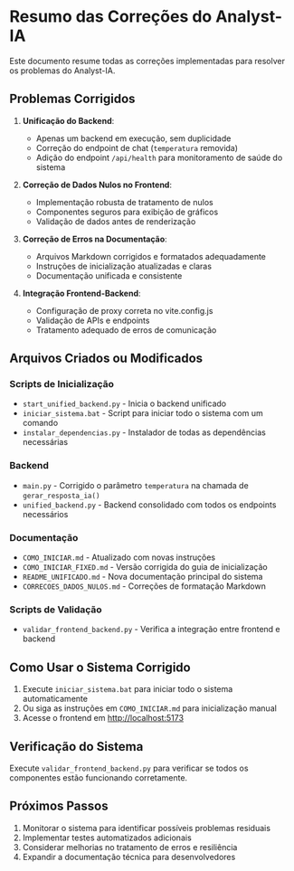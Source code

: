 # Resumo das Correções do Analyst-IA

Este documento resume todas as correções implementadas para resolver os problemas do Analyst-IA.

## Problemas Corrigidos

1. **Unificação do Backend**:
   - Apenas um backend em execução, sem duplicidade
   - Correção do endpoint de chat (`temperatura` removida)
   - Adição do endpoint `/api/health` para monitoramento de saúde do sistema

2. **Correção de Dados Nulos no Frontend**:
   - Implementação robusta de tratamento de nulos
   - Componentes seguros para exibição de gráficos
   - Validação de dados antes de renderização

3. **Correção de Erros na Documentação**:
   - Arquivos Markdown corrigidos e formatados adequadamente
   - Instruções de inicialização atualizadas e claras
   - Documentação unificada e consistente

4. **Integração Frontend-Backend**:
   - Configuração de proxy correta no vite.config.js
   - Validação de APIs e endpoints
   - Tratamento adequado de erros de comunicação

## Arquivos Criados ou Modificados

### Scripts de Inicialização

- `start_unified_backend.py` - Inicia o backend unificado
- `iniciar_sistema.bat` - Script para iniciar todo o sistema com um comando
- `instalar_dependencias.py` - Instalador de todas as dependências necessárias

### Backend

- `main.py` - Corrigido o parâmetro `temperatura` na chamada de `gerar_resposta_ia()`
- `unified_backend.py` - Backend consolidado com todos os endpoints necessários

### Documentação

- `COMO_INICIAR.md` - Atualizado com novas instruções
- `COMO_INICIAR_FIXED.md` - Versão corrigida do guia de inicialização
- `README_UNIFICADO.md` - Nova documentação principal do sistema
- `CORRECOES_DADOS_NULOS.md` - Correções de formatação Markdown

### Scripts de Validação

- `validar_frontend_backend.py` - Verifica a integração entre frontend e backend

## Como Usar o Sistema Corrigido

1. Execute `iniciar_sistema.bat` para iniciar todo o sistema automaticamente
2. Ou siga as instruções em `COMO_INICIAR.md` para inicialização manual
3. Acesse o frontend em [http://localhost:5173](http://localhost:5173)

## Verificação do Sistema

Execute `validar_frontend_backend.py` para verificar se todos os componentes estão funcionando corretamente.

## Próximos Passos

1. Monitorar o sistema para identificar possíveis problemas residuais
2. Implementar testes automatizados adicionais
3. Considerar melhorias no tratamento de erros e resiliência
4. Expandir a documentação técnica para desenvolvedores
